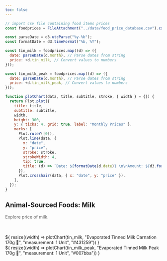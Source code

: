 ```yaml
---
toc: false
---
```


```js
// import csv file containing food items prices
const foodprices = FileAttachment("../data/food_price_database.csv").csv({ typed: true });
```

```js
const parseDate = d3.utcParse("%y-%b");
const formatDate = d3.timeFormat("%b, %Y");

const tin_milk = foodprices.map((d) => ({
  date: parseDate(d.month), // Parse dates from string
  price: +d.tin_milk, // Convert values to numbers
}));

const tin_milk_peak = foodprices.map((d) => ({
  date: parseDate(d.month), // Parse dates from string
  price: +d.tin_milk_peak, // Convert values to numbers
}));
```

```js
function plotChart(data, title, subtitle, stroke, { width } = {}) {
  return Plot.plot({
    title: title,
    subtitle: subtitle,
    width,
    height: 300,
    y: { ticks: 4, grid: true, label: "Monthly Prices" },
    marks: [
      Plot.ruleY([0]),
      Plot.line(data, {
        x: "date",
        y: "price",
        stroke: stroke,
        strokeWidth: 4,
        tip: true,
        title: (d) => `Date: ${formatDate(d.date)} \n\nAmount: ${d3.format(".2s")(+d.price)}`,
      }),
      Plot.crosshair(data, { x: "date", y: "price" }),
    ],
  });
}
```

## Animal-Sourced Foods: Milk

<p>Explore price of milk.</p>

<div class="grid grid-cols-2 card-margin">
  <div  class="card">
    ${
        resize((width) => plotChart(tin_milk, "Evaporated Tinned Milk Carnation 170g 🥛", "measurement: 1 Unit", "#431259")) 
      }
  </div>

  <div  class="card">
    ${
        resize((width) => plotChart(tin_milk_peak, "Evaporated Tinned Milk Peak 170g 🥛", "measurement: 1 Unit", "#007bba")) 
      }
  </div>
</div>

<style>
  text {
    font-size: 14px;
    color: #666;
  }

  [aria-label="x-axis tick"], [aria-label="y-axis tick"] {
     stroke: #ccc;
  }

  .card-margin {
    margin: 3rem 0;
  }

  figure h2 {
    font-size: 16px;
    font-weight: 600;
  }

  p{
    color: #666;
  }

</style>
